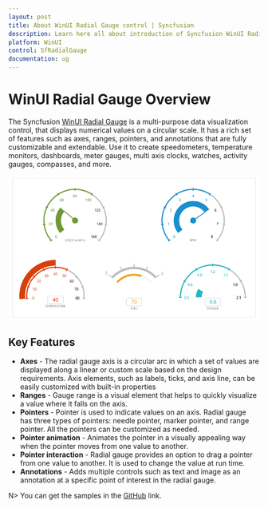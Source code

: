 ```yaml
---
layout: post
title: About WinUI Radial Gauge control | Syncfusion
description: Learn here all about introduction of Syncfusion WinUI Radial Gauge(sfRadialGauge) control with key features and more.
platform: WinUI
control: SfRadialGauge
documentation: ug
---
```


# WinUI Radial Gauge Overview

The Syncfusion [WinUI Radial Gauge](https://www.syncfusion.com/winui-controls/radial-gauge) is a multi-purpose data visualization control, that displays numerical values on a circular scale. It has a rich set of features such as axes, ranges, pointers, and annotations that are fully customizable and extendable. Use it to create speedometers, temperature monitors, dashboards, meter gauges, multi axis clocks, watches, activity gauges, compasses, and more.

![WinUI Radial Gauge Control](images/overview/winui-radial-gauge-control.png)

## Key Features

* **Axes** - The radial gauge axis is a circular arc in which a set of values are displayed along a linear or custom scale based on the design requirements. Axis elements, such as labels, ticks, and axis line, can be easily customized with built-in properties
* **Ranges** - Gauge range is a visual element that helps to quickly visualize a value where it falls on the axis.
* **Pointers** - Pointer is used to indicate values on an axis. Radial gauge has three types of pointers: needle pointer, marker pointer, and range pointer. All the pointers can be customized as needed.
* **Pointer animation** - Animates the pointer in a visually appealing way when the pointer moves from one value to another.
* **Pointer interaction** - Radial gauge provides an option to drag a pointer from one value to another. It is used to change the value at run time.
* **Annotations** - Adds multiple controls such as text and image as an annotation at a specific point of interest in the radial gauge.

N> You can get the samples in the [GitHub](https://github.com/syncfusion/winui-demos/tree/master/radialgauge) link. 